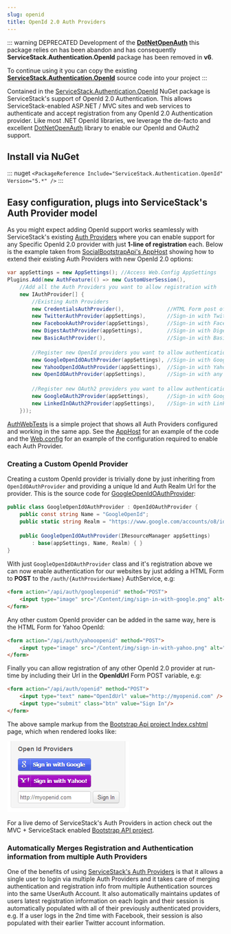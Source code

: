 ```yaml
---
slug: openid
title: OpenId 2.0 Auth Providers
---
```


::: warning DEPRECATED
Development of the **[DotNetOpenAuth](https://github.com/DotNetOpenAuth/DotNetOpenAuth)** this package relies on has been abandon and has consequently **ServiceStack.Authentication.OpenId** package has been removed in **v6**.

To continue using it you can copy the existing **[ServiceStack.Authentication.OpenId](https://github.com/ServiceStack/ServiceStack/tree/fx45/src/ServiceStack.Authentication.OpenId)** source code into your project
:::


Contained in the [ServiceStack.Authentication.OpenId](http://nuget.org/packages/ServiceStack.Authentication.OpenId) NuGet package is ServiceStack's support of OpenId 2.0 Authentication. This allows ServiceStack-enabled ASP.NET / MVC sites and web services to authenticate and accept registration from any OpenId 2.0 Authentication provider. Like most .NET OpenId libraries, we leverage the de-facto and excellent [DotNetOpenAuth](http://www.dotnetopenauth.net/) library to enable our OpenId and OAuth2 support. 

## Install via NuGet

::: nuget
`<PackageReference Include="ServiceStack.Authentication.OpenId" Version="5.*" />`
:::

## Easy configuration, plugs into ServiceStack's Auth Provider model

As you might expect adding OpenId support works seamlessly with ServiceStack's existing [Auth Providers](/auth/authentication-and-authorization) where you can enable support for any Specific OpenId 2.0 provider with just **1-line of registration** each. Below is the example taken from [SocialBootstrapApi's AppHost](https://github.com/ServiceStack/SocialBootstrapApi/blob/master/src/SocialBootstrapApi/AppHost.cs#L171) showing how to extend their existing Auth Providers with new OpenId 2.0 options:

```csharp
var appSettings = new AppSettings(); //Access Web.Config AppSettings
Plugins.Add(new AuthFeature(() => new CustomUserSession(), 
    //Add all the Auth Providers you want to allow registration with
    new IAuthProvider[] {
        //Existing Auth Providers
        new CredentialsAuthProvider(),              //HTML Form post of UserName/Password credentials
        new TwitterAuthProvider(appSettings),       //Sign-in with Twitter
        new FacebookAuthProvider(appSettings),      //Sign-in with Facebook
        new DigestAuthProvider(appSettings),        //Sign-in with Digest Auth
        new BasicAuthProvider(),                    //Sign-in with Basic Auth

        //Register new OpenId providers you want to allow authentication with
        new GoogleOpenIdOAuthProvider(appSettings), //Sign-in with Google OpenId
        new YahooOpenIdOAuthProvider(appSettings),  //Sign-in with Yahoo OpenId
        new OpenIdOAuthProvider(appSettings),       //Sign-in with any Custom OpenId Provider

        //Register new OAuth2 providers you want to allow authentication with
        new GoogleOAuth2Provider(appSettings),      //Sign-in with Google OAuth2        
        new LinkedInOAuth2Provider(appSettings),    //Sign-in with LinkedIn OAuth2        
    }));
```

[AuthWebTests](https://github.com/ServiceStack/ServiceStack/blob/master/tests/ServiceStack.AuthWeb.Tests/) is a simple project that shows all Auth Providers configured and working in the same app. See the [AppHost](https://github.com/ServiceStack/ServiceStack/blob/master/tests/ServiceStack.AuthWeb.Tests/AppHost.cs) for an example of the code and the [Web.config](https://github.com/ServiceStack/ServiceStack/blob/master/tests/ServiceStack.AuthWeb.Tests/Web.config) for an example of the configuration required to enable each Auth Provider.

### Creating a Custom OpenId Provider

Creating a custom OpenId provider is trivially done by just inheriting from `OpenIdOAuthProvider` and providing a unique Id and Auth Realm Url for the provider. This is the source code for [GoogleOpenIdOAuthProvider](https://github.com/ServiceStack/ServiceStack/blob/master/src/ServiceStack.Authentication.OpenId/GoogleOpenIdOAuthProvider.cs):

```csharp
public class GoogleOpenIdOAuthProvider : OpenIdOAuthProvider {
    public const string Name = "GoogleOpenId";
    public static string Realm = "https://www.google.com/accounts/o8/id";

    public GoogleOpenIdOAuthProvider(IResourceManager appSettings)
        : base(appSettings, Name, Realm) { }
}
```

With just `GoogleOpenIdOAuthProvider` class and it's registration above we can now enable authentication for our websites by just adding a HTML Form to **POST** to the `/auth/{AuthProviderName}` AuthService, e.g:

```html
<form action="/api/auth/googleopenid" method="POST">
    <input type="image" src="/Content/img/sign-in-with-google.png" alt="Sign in with Google">
</form>
```

Any other custom OpenId provider can be added in the same way, here is the HTML Form for Yahoo OpenId:

```html
<form action="/api/auth/yahooopenid" method="POST">
    <input type="image" src="/Content/img/sign-in-with-yahoo.png" alt="Sign in with Yahoo!">
</form>
```

Finally you can allow registration of any other OpenId 2.0 provider at run-time by including their Url in the **OpenIdUrl** Form POST variable, e.g:

```html
<form action="/api/auth/openid" method="POST">
    <input type="text" name="OpenIdUrl" value="http://myopenid.com" />
    <input type="submit" class="btn" value="Sign In"/>
</form>
```

The above sample markup from the [Bootstrap Api project Index.cshtml](https://github.com/ServiceStack/SocialBootstrapApi/blob/master/src/SocialBootstrapApi/Views/Shared/Index.cshtml#L366) page, which when rendered looks like:

[![ServiceStack OpenId 2.0 Providers](https://raw.githubusercontent.com/ServiceStackV3/Mono/master/src/Mono/files/openid-form.png)](http://bootstrapapi.apphb.com)

For a live demo of ServiceStack's Auth Providers in action check out the MVC + ServiceStack enabled [Bootstrap API project](http://bootstrapapi.apphb.com).

### Automatically Merges Registration and Authentication information from multiple Auth Providers

One of the benefits of using [ServiceStack's Auth Providers](/auth/authentication-and-authorization) is that it allows a single user to login via multiple Auth Providers and it takes care of merging authentication and registration info from multiple Authentication sources into the same UserAuth Account. It also automatically maintains updates of users latest registration information on each login and their session is automatically populated with all of their previously authenticated providers, e.g. If a user logs in the 2nd time with Facebook, their session is also populated with their earlier Twitter account information.
